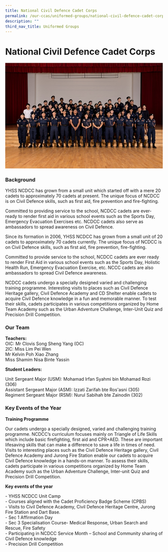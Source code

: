 ```yaml
---
title: National Civil Defence Cadet Corps
permalink: /our-ccas/uniformed-groups/national-civil-defence-cadet-corps
description: ""
third_nav_title: Uniformed Groups
---
```

# **National Civil Defence Cadet Corps**

![](/images/20180918_NCDCC.jpg)

### Background

YHSS NCDCC has grown from a small unit which started off with a mere 20 cadets to approximately 70 cadets at present. The unique focus of NCDCC is on Civil Defence skills, such as first aid, fire prevention and fire-fighting.  

Committed to providing service to the school, NCDCC cadets are ever-ready to render first aid in various school events such as the Sports Day, Emergency Evacuation Exercises etc. NCDCC cadets also serve as ambassadors to spread awareness on Civil Defence.

Since its formation in 2006, YHSS NCDCC has grown from a small unit of 20 cadets to approximately 70 cadets currently. The unique focus of NCDCC is on Civil Defence skills, such as first aid, fire prevention, fire-fighting.  

Committed to provide service to the school, NCDCC cadets are ever ready to render First Aid in various school events such as the Sports Day, Holistic Health Run, Emergency Evacuation Exercise, etc. NCCC cadets are also ambassadors to spread Civil Defence awareness. 

NCDCC cadets undergo a specially designed varied and challenging training programme. Interesting visits to places such as Civil Defence Heritage gallery, Civil Defence Academy and CD Shelter enable cadets to acquire Civil Defence knowledge in a fun and memorable manner. To test their skills, cadets participates in various competitions organized by Home Team Academy such as the Urban Adventure Challenge, Inter-Unit Quiz and Precision Drill Competition.

  

### Our Team

**Teachers:**  
OIC: Mr Clovis Song Sheng Yang (OC)   
2IC: Miss Lim Pei Wen   
Mr Kelvin Poh Xiao Zhang   
Miss Shamim Nisa Binte Yassin 

**Student Leaders:**

Unit Sergeant Major (USM): Mohamad Irfan Syahmi bin Mohamad Rozi (306)   
Assistant Sergeant Major (ASM): Izzati Zarifah bte Ros'asni (305)   
Regiment Sergeant Major (RSM): Nurul Sabihah bte Zainodin (302)

### Key Events of the Year

**Training Programme** 

Our cadets undergo a specially designed, varied and challenging training programme. NCDCC’s curriculum focuses mainly on Triangle of Life Skills which include basic firefighting, first aid and CPR+AED. These are important lifesaving skills that can make a difference to save a life in times of need. Visits to interesting places such as the Civil Defence Heritage gallery, Civil Defence Academy and Jurong Fire Station enable our cadets to acquire Civil Defence knowledge in a hands-on manner. To assess their skills, cadets participate in various competitions organized by Home Team Academy such as the Urban Adventure Challenge, Inter-unit Quiz and Precision Drill Competition. 

**Key events of the year**

\- YHSS NCDCC Unit Camp    
\- Courses aligned with the Cadet Proficiency Badge Scheme (CPBS)   
\- Visits to Civil Defence Academy, Civil Defence Heritage Centre, Jurong Fire Station and Dart Base.   
\- Sec 1 Affirmation Day    
\- Sec 3 Specialisation Course- Medical Response, Urban Search and Rescue, Fire Safety   
\- Participating in NCDCC Service Month – School and Community sharing of Civil Defence knowledge    
\- Precision Drill Competition